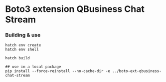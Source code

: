 # Boto3 extension QBusiness Chat Stream

### Building & use
```shell
hatch env create
hatch env shell

hatch build

## use in a local package
pip install --force-reinstall --no-cache-dir -e ../boto-ext-qbusiness-chat-stream
```